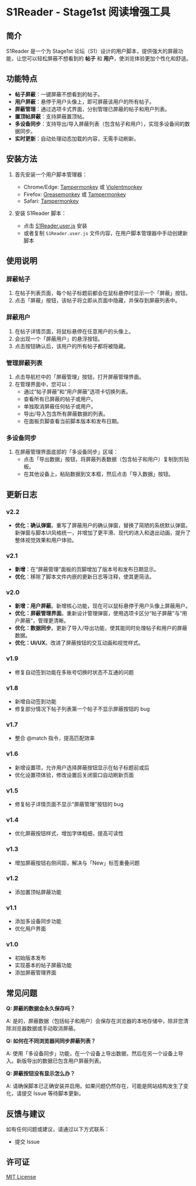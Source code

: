 # S1Reader - Stage1st 阅读增强工具

## 简介

S1Reader 是一个为 Stage1st 论坛（S1）设计的用户脚本，提供强大的屏蔽功能，让您可以轻松屏蔽不想看到的 **帖子** 和 **用户**，使浏览体验更加个性化和舒适。

## 功能特点

- **帖子屏蔽**：一键屏蔽不想看到的帖子。
- **用户屏蔽**：悬停于用户头像上，即可屏蔽该用户的所有帖子。
- **屏蔽管理**：通过选项卡式界面，分别管理已屏蔽的帖子和用户列表。
- **置顶帖屏蔽**：支持屏蔽置顶帖。
- **多设备同步**：支持导出/导入屏蔽列表（包含帖子和用户），实现多设备间的数据同步。
- **实时更新**：自动处理动态加载的内容，无需手动刷新。

## 安装方法

1. 首先安装一个用户脚本管理器：
   - Chrome/Edge: [Tampermonkey](https://www.tampermonkey.net/) 或 [Violentmonkey](https://violentmonkey.github.io/)
   - Firefox: [Greasemonkey](https://addons.mozilla.org/en-US/firefox/addon/greasemonkey/) 或 [Tampermonkey](https://www.tampermonkey.net/)
   - Safari: [Tampermonkey](https://www.tampermonkey.net/)

2. 安装 S1Reader 脚本：
   - 点击 [S1Reader.user.js](https://github.com/yourusername/S1Reader/raw/main/S1Reader.user.js) 安装
   - 或者复制 `S1Reader.user.js` 文件内容，在用户脚本管理器中手动创建新脚本

## 使用说明

### 屏蔽帖子

1. 在帖子列表页面，每个帖子标题前都会在鼠标悬停时显示一个「屏蔽」按钮。
2. 点击「屏蔽」按钮，该帖子将立即从页面中隐藏，并保存到屏蔽列表中。

### 屏蔽用户

1. 在帖子详情页面，将鼠标悬停在任意用户的头像上。
2. 会出现一个「屏蔽用户」的悬浮按钮。
3. 点击按钮确认后，该用户的所有帖子都将被隐藏。

### 管理屏蔽列表

1. 点击导航栏中的「屏蔽管理」按钮，打开屏蔽管理界面。
2. 在管理界面中，您可以：
   - 通过“帖子屏蔽”和“用户屏蔽”选项卡切换列表。
   - 查看所有已屏蔽的帖子或用户。
   - 单独取消屏蔽任何帖子或用户。
   - 导出/导入包含所有屏蔽数据的列表。
   - 在面板页脚查看当前脚本版本和发布日期。

### 多设备同步

1. 在屏蔽管理界面底部的「多设备同步」区域：
   - 点击「导出数据」按钮，将屏蔽列表数据（包含帖子和用户）复制到剪贴板。
   - 在其他设备上，粘贴数据到文本框，然后点击「导入数据」按钮。

## 更新日志

### v2.2
- **优化：确认弹窗**。重写了屏蔽用户的确认弹窗，替换了简陋的系统默认弹窗。新弹窗与脚本UI风格统一，并增加了更平滑、现代的进入和退出动画，提升了整体视觉效果和用户体验。

### v2.1
- **新增**：在“屏蔽管理”面板的页脚增加了版本号和发布日期显示。
- **优化**：移除了脚本文件内嵌的更新日志等注释，使其更简洁。

### v2.0
- **新增：用户屏蔽**。新增核心功能，现在可以鼠标悬停于用户头像上屏蔽用户。
- **优化：屏蔽管理界面**。重新设计管理弹窗，使用选项卡区分“帖子屏蔽”与“用户屏蔽”，管理更清晰。
- **优化：数据同步**。更新了导入/导出功能，使其能同时处理帖子和用户的屏蔽数据。
- **优化：UI/UX**。改进了屏蔽按钮的交互动画和视觉样式。

### v1.9
- 修复自动签到功能在多账号切换时状态不互通的问题

### v1.8
- 新增自动签到功能
- 修复部分情况下帖子列表第一个帖子不显示屏蔽按钮的 bug

### v1.7
- 整合 @match 指令，提高匹配效率

### v1.6
- 新增设置项，允许用户选择屏蔽按钮显示在帖子标题前或后
- 优化设置项体验，修改设置后关闭窗口自动刷新页面

### v1.5
- 修复帖子详情页面不显示“屏蔽管理”按钮的 bug

### v1.4
- 优化屏蔽按钮样式，增加字体粗细，提高可读性

### v1.3
- 增加屏蔽按钮右侧间距，解决与「New」标签重叠问题

### v1.2
- 添加置顶帖屏蔽功能

### v1.1
- 添加多设备同步功能
- 优化用户界面

### v1.0
- 初始版本发布
- 实现基本的帖子屏蔽功能
- 添加屏蔽管理界面

## 常见问题

**Q: 屏蔽的数据会永久保存吗？**

A: 是的，屏蔽数据（包括帖子和用户）会保存在浏览器的本地存储中，除非您清除浏览器数据或手动取消屏蔽。

**Q: 如何在不同浏览器间同步屏蔽列表？**

A: 使用「多设备同步」功能，在一个设备上导出数据，然后在另一个设备上导入。新版导出的数据已包含用户屏蔽列表。

**Q: 屏蔽按钮没有显示怎么办？**

A: 请确保脚本已正确安装并启用。如果问题仍然存在，可能是网站结构发生了变化，请提交 Issue 等待脚本更新。

## 反馈与建议

如有任何问题或建议，请通过以下方式联系：

- 提交 Issue

## 许可证

[MIT License](LICENSE)